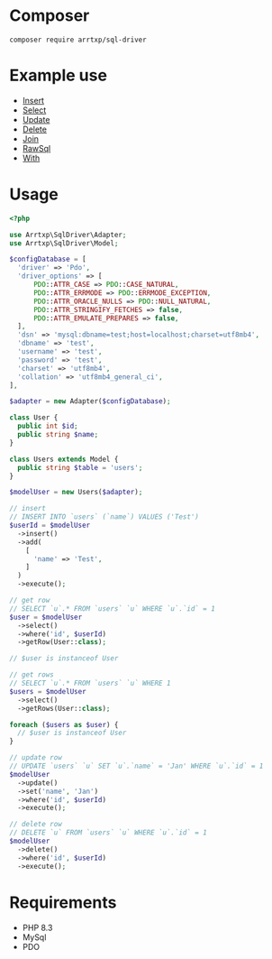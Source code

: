 # Composer

`composer require arrtxp/sql-driver`

# Example use

- [Insert](INSERT.md)
- [Select](SELECT.md#)
- [Update](UPDATE.md#)
- [Delete](DELETE.md#)
- [Join](JOIN.md#)
- [RawSql](RAWSQL.md#)
- [With](WITH.md#)

# Usage

```php
<?php

use Arrtxp\SqlDriver\Adapter;
use Arrtxp\SqlDriver\Model;

$configDatabase = [
  'driver' => 'Pdo',
  'driver_options' => [
      PDO::ATTR_CASE => PDO::CASE_NATURAL,
      PDO::ATTR_ERRMODE => PDO::ERRMODE_EXCEPTION,
      PDO::ATTR_ORACLE_NULLS => PDO::NULL_NATURAL,
      PDO::ATTR_STRINGIFY_FETCHES => false,
      PDO::ATTR_EMULATE_PREPARES => false,
  ],
  'dsn' => 'mysql:dbname=test;host=localhost;charset=utf8mb4',
  'dbname' => 'test',
  'username' => 'test',
  'password' => 'test',
  'charset' => 'utf8mb4',
  'collation' => 'utf8mb4_general_ci',
],

$adapter = new Adapter($configDatabase);

class User {
  public int $id;
  public string $name;
}

class Users extends Model {
  public string $table = 'users';
}

$modelUser = new Users($adapter);

// insert
// INSERT INTO `users` (`name`) VALUES ('Test')
$userId = $modelUser
  ->insert()
  ->add(
    [
      'name' => 'Test',
    ]
  )
  ->execute();

// get row
// SELECT `u`.* FROM `users` `u` WHERE `u`.`id` = 1
$user = $modelUser
  ->select()
  ->where('id', $userId)
  ->getRow(User::class); 

// $user is instanceof User

// get rows
// SELECT `u`.* FROM `users` `u` WHERE 1
$users = $modelUser
  ->select()
  ->getRows(User::class);

foreach ($users as $user) {
  // $user is instanceof User
}

// update row
// UPDATE `users` `u` SET `u`.`name` = 'Jan' WHERE `u`.`id` = 1
$modelUser
  ->update()
  ->set('name', 'Jan')
  ->where('id', $userId)
  ->execute();

// delete row
// DELETE `u` FROM `users` `u` WHERE `u`.`id` = 1
$modelUser
  ->delete()
  ->where('id', $userId)
  ->execute();

````

# Requirements

- PHP 8.3
- MySql
- PDO
